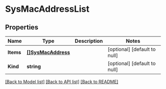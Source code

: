 # SysMacAddressList

## Properties
Name | Type | Description | Notes
------------ | ------------- | ------------- | -------------
**Items** | [**[]SysMacAddress**](sys_macAddress.md) |  | [optional] [default to null]
**Kind** | **string** |  | [optional] [default to null]

[[Back to Model list]](../README.md#documentation-for-models) [[Back to API list]](../README.md#documentation-for-api-endpoints) [[Back to README]](../README.md)


